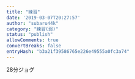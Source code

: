 ```yaml
---
title: "練習"
date: '2019-03-07T20:27:57'
author: "subaru44k"
category: "練習(弱)"
status: "publish"
allowComments: true
convertBreaks: false
entryHash: "b3a21f39586765e226e49555a0fc3a74"
---
```

28分ジョグ
